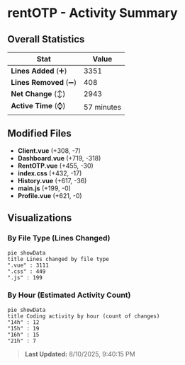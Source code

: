 # rentOTP - Activity Summary 

## Overall Statistics

| Stat                   | Value                                                             |
| ---------------------- | ----------------------------------------------------------------- |
| **Lines Added** (➕)   | 3351                                          |
| **Lines Removed** (➖) | 408                                        |
| **Net Change** (↕)    | 2943                |
| **Active Time** (⌚)   | 57 minutes |


## Modified Files
- **Client.vue** (+308, -7)
- **Dashboard.vue** (+719, -318)
- **RentOTP.vue** (+455, -30)
- **index.css** (+432, -17)
- **History.vue** (+617, -36)
- **main.js** (+199, -0)
- **Profile.vue** (+621, -0)

## Visualizations

### By File Type (Lines Changed)

```mermaid
pie showData
title Lines changed by file type
".vue" : 3111
".css" : 449
".js" : 199
```

### By Hour (Estimated Activity Count)

```mermaid
pie showData
title Coding activity by hour (count of changes)
"14h" : 12
"15h" : 19
"16h" : 15
"21h" : 7
```


> **Last Updated:** 8/10/2025, 9:40:15 PM